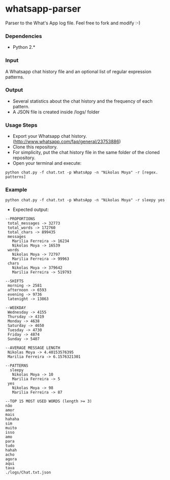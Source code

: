 whatsapp-parser
===============

Parser to the What's App log file. Feel free to fork and modify :-)

### Dependencies ###
- Python 2.*

### Input ##

A Whatsapp chat history file and an optional list of regular expression patterns.

### Output ##

- Several statistics about the chat history and the frequency of each pattern.
- A JSON file is created inside /logs/ folder

### Usage Steps ####
- Export your Whatsapp chat history. (http://www.whatsapp.com/faq/general/23753886)
- Clone this repository.
- For simplicity, put the chat history file in the same folder of the cloned repository.
- Open your terminal and execute:

```
python chat.py -f chat.txt -p WhatsApp -n "Nikolas Moya" -r [regex. patterns]
```

### Example ###
```
python chat.py -f chat.txt -p WhatsApp -n "Nikolas Moya" -r sleepy yes
```

- Expected output:

```
--PROPORTIONS
 total_messages -> 32773
 total_words -> 172760
 total_chars -> 899435
 messages
   Marilia Ferreira -> 16234
   ‪Nikolas Moya -> 16539
 words
   ‪Nikolas Moya -> 72797
   Marilia Ferreira -> 99963
 chars
   ‪Nikolas Moya -> 379642
   Marilia Ferreira -> 519793

--SHIFTS
 morning -> 2581
 afternoon -> 6593
 evening -> 9736
 latenight -> 13863

--WEEKDAY
 Wednesday -> 4155
 Thursday -> 4319
 Monday -> 4638
 Saturday -> 4650
 Tuesday -> 4730
 Friday -> 4874
 Sunday -> 5407

--AVERAGE MESSAGE LENGTH
 ‪Nikolas Moya -> 4.40153576395
 Marilia Ferreira -> 6.1576321301

--PATTERNS
  sleepy
   ‪Nikolas Moya -> 10
   Marilia Ferreira -> 5
 yes
   ‪Nikolas Moya -> 98
   Marilia Ferreira -> 87

--TOP 15 MOST USED WORDS (length >= 3)
não
amor
mais
hahaha
sim
muito
isso
amo
para
tudo
hahah
acho
agora
aqui
tava
./logs/Chat.txt.json